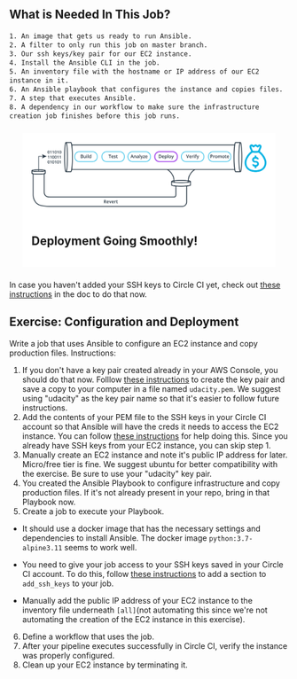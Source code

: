 ## What is Needed In This Job?

    1. An image that gets us ready to run Ansible.
    2. A filter to only run this job on master branch.
    3. Our ssh keys/key pair for our EC2 instance.
    4. Install the Ansible CLI in the job.
    5. An inventory file with the hostname or IP address of our EC2 instance in it.
    6. An Ansible playbook that configures the instance and copies files.
    7. A step that executes Ansible.
    8. A dependency in our workflow to make sure the infrastructure creation job finishes before this job runs.

<div style="padding: 16px; margin: 24px;background-color: white;">
    <img src="./roles/files/cicid-wfw.png" />
    <br><br>
    <h2>Deployment Going Smoothly!</h2>
</div>


In case you haven't added your SSH keys to Circle CI yet, check out [these instructions](https://circleci.com/docs/2.0/add-ssh-key) in the doc to do that now.


## Exercise: Configuration and Deployment

Write a job that uses Ansible to configure an EC2 instance and copy production files.
Instructions:

1.    If you don't have a key pair created already in your AWS Console, you should do that now. Folllow [these instructions](https://docs.aws.amazon.com/AWSEC2/latest/UserGuide/ec2-key-pairs.html#having-ec2-create-your-key-pair) to create the key pair and save a copy to your computer in a file named `udacity.pem`. We suggest using "udacity" as the key pair name so that it's easier to follow future instructions.
2.    Add the contents of your PEM file to the SSH keys in your Circle CI account so that Ansible will have the creds it needs to access the EC2 instance. You can follow [these instructions](https://circleci.com/docs/2.0/add-ssh-key/) for help doing this. Since you already have SSH keys from your EC2 instance, you can skip step 1.
3.    Manually create an EC2 instance and note it's public IP address for later. Micro/free tier is fine. We suggest ubuntu for better compatibility with the exercise. Be sure to use your "udacity" key pair.
4.    You created the Ansible Playbook to configure infrastructure and copy production files. If it's not already present in your repo, bring in that Playbook now.
5.    Create a job to execute your Playbook.
    
* It should use a docker image that has the necessary settings and dependencies to install Ansible. The docker image `python:3.7-alpine3.11` seems to work well.

* You need to give your job access to your SSH keys saved in your Circle CI account. To do this, follow [these instructions](https://circleci.com/docs/2.0/add-ssh-key/#adding-ssh-keys-to-a-job) to add a section to `add_ssh_keys` to your job.
* Manually add the public IP address of your EC2 instance to the inventory file underneath `[all]`(not automating this since we're not automating the creation of the EC2 instance in this exercise).

6. Define a workflow that uses the job.
7. After your pipeline executes successfully in Circle CI, verify the instance was properly configured.
8. Clean up your EC2 instance by terminating it.


